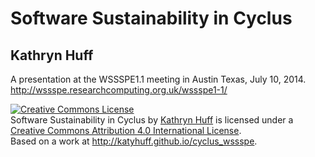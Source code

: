 # Software Sustainability in Cyclus

## Kathryn Huff

A presentation at the WSSSPE1.1 meeting in Austin Texas, July 10, 2014. 
http://wssspe.researchcomputing.org.uk/wssspe1-1/

<a rel="license" href="http://creativecommons.org/licenses/by/4.0/"><img alt="Creative Commons License" style="border-width:0" src="https://i.creativecommons.org/l/by/4.0/88x31.png" /></a><br /><span xmlns:dct="http://purl.org/dc/terms/" property="dct:title">Software Sustainability in Cyclus</span> by <a xmlns:cc="http://creativecommons.org/ns#" href="http://katyhuff.github.io" property="cc:attributionName" rel="cc:attributionURL">Kathryn Huff</a> is licensed under a <a rel="license" href="http://creativecommons.org/licenses/by/4.0/">Creative Commons Attribution 4.0 International License</a>.<br />Based on a work at <a xmlns:dct="http://purl.org/dc/terms/" href="http://katyhuff.github.io/cyclus_wssspe" rel="dct:source">http://katyhuff.github.io/cyclus_wssspe</a>.
